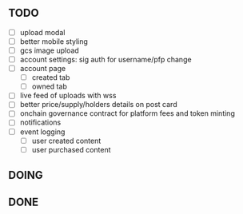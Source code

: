 ## TODO

- [ ] upload modal
- [ ] better mobile styling
- [ ] gcs image upload
- [ ] account settings: sig auth for username/pfp change
- [ ] account page
  - [ ] created tab
  - [ ] owned tab
- [ ] live feed of uploads with wss
- [ ] better price/supply/holders details on post card
- [ ] onchain governance contract for platform fees and token minting
- [ ] notifications
- [ ] event logging
  - [ ] user created content
  - [ ] user purchased content

## DOING

## DONE
